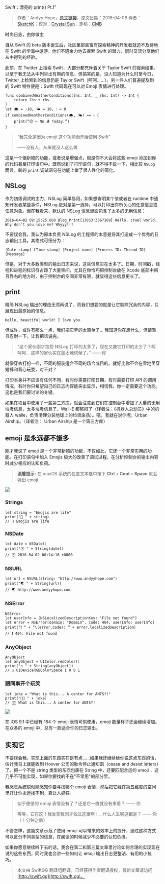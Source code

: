 Swift：漂亮的 print() Pt.1"

> 作者：Andyy Hope，[原文链接](https://medium.com/swift-programming/swift-prettify-your-print-statements-pt-1-64832bb7fafa#.4g1f5sp1d)，原文日期：2016-04-06
> 译者：[SketchK](http://www.sketchk.xyz)；校对：[Crystal Sun](http://www.jianshu.com/users/7a2d2cc38444/latest_articles)；定稿：[CMB](https://github.com/chenmingbiao)
  









时尚日志，由你做主

自从 Swift 的 beta 版本诞生后，社区里那些富有探索精神的开发者就迫不及待地在 Swift 的学海中遨游，他们不遗余力地去探索 Swift 的潜力，同时交流分享他们从中得到的经验。

此前，在 Twitter 上搜索 Swift，大部分都充斥着关于 Taylor Swift 的搜索结果，以至于我无法从中列举出有用的信息，但搞笑的是，没人知道为什么时至今日，Twitter 上检索到的信息仍是 Taylor Swift（呵呵……）。另一件人们普遍提及到的 Swift 特性便是：Swift 代码现在可以对 Emoji 表情进行处理。



    
    func combinedWeatherConditions(lhs: Int, _ rhs: Int) -> Int {
        return lhs + rhs
    }
    let 🌨 = -10, 🌤 = 10, 💧 = 0
    if combinedWeatherConditions(🌨, 🌤) == 💧 {
        print(“😔 — No 🏂 Today.”)
    }

> “我完全是因为 emoji 这个功能而开始使用 Swift”
> 
> ——没有人，从来就没人这么做

这是一个很新颖的功能，或者说是增强点，但是你不大会将这些 emoji 添加到你的代码甚至打印语句中。既然说到了打印语句，就不得不说一下，相比较 `NSLog` 而言，新的 `print` 调试语句在功能上做了很人性化的简化。

## NSLog
作为初级调试的主力，NSLog 简单易用，如果想查明某个值或者在 runtime 中通知开发者某些事件，NSLog 绝对是第一选择，可以打印出你所关心的任意信息或任意对象。但在我看来，默认的 NSLog 信息里面包含了太多的无用信息：

    2016–04–02 09:15:25.660 Blog_Print[13053:3567169] Hello, cruel world. Why don’t you love me? Whyyy!!!

不要误会我，我认为原本负责 NSLog 的工程师的本意是将其打造成一个优秀的日志输出工具，其格式可细分为： 

    [Date stamp] [Time stamp] [Project name] [Process ID: Thread ID] [Message]

但是，对于大多数类型的输出日志来说，这些信息实在太多了。日期，时间戳，线程和进程的标识符占距了大量空间，尤其在你恰巧把控制台放在 Xcode 底部中间且靠右的地方时，由于控制台的空间非常有限，就显得这些信息更长了。 

## print
精简 NSLog 输出的理由无须再说了，而我们想要的就是让它剔除冗余的内容，只展现出最原始的信息。

    Hello, beautiful world! I love you.

但或许，或许有那么一点，我们把它弄的太简单了... 我知道你在想什么，但请暂且忍耐一下，让我把话说完。

> “这个家伙刚才抱怨 NSLog 打印的太多了，现在又嫌它打印的太少了？呵呵呵... 这样的家伙实在是太难伺候了。”
> —— 你

就像穿衣打扮一样，不同的服装适合不同的场合或目的。就好比你不会在雪地里穿短裤和背心玩耍，对不对？

打印本身并不应该有任何不同，有时你需要打印日期，有时需要打印 API 的调用情况，有时你只希望自己的日志内容能突出显示，相信我，你一定需要这个功能。这也是我们要讨论的关键。

如果在项目中使用了一些第三方库，就会注意到它们在控制台中增加了大量的无用垃圾信息，太多垃圾信息了，Wall-E 都郁闷了（译者注：《机器人总动员》中的机器人 walle，负责清理分装地球上的垃圾废品）。嗯，我就在说你呢，Urban Airship。（译者注： Urban Airship 是一个第三方库）

## emoji 是永远都不嫌多

刚才我说了 emoji 是一个非常新颖的功能，不仅如此，它还一个非常实用的功能。在打印语句中加入 Emojis 极大的改善了调试过程，在分析控制台的输出内容时减少相应的认知负荷。

> **温馨提示:** 
> 在 maxOS 系统的任意文本框中按下 **Ctrl + Cmd + Space** 就会弹出 emoji .

![](https://cdn-images-1.medium.com/max/1600/1*32Y_9OrQhKOMU6FjnCpMLQ.jpeg)

### Strings

    
    let string = "Emojis are life"
    print("🔹 " + string)
    // 🔹 Emojis are life

### NSDate

    
    let date = NSDate()
    print("🕒 " + String(date))
    // 🕒 2016-04-02 00:14:18 +0000

### NSURL

    
    let url = NSURL(string: "http://www.andyyhope.com")
    print("🌏 " + String(url))
    // 🌏 http://www.andyyhope.com

### NSError

    
    NSError
    let userInfo = [NSLocalizedDescriptionKey: "File not found"]
    let error = NSError(domain: "Domain", code: 404, userInfo: userInfo)
    print(“❗️ “ + “\(error.code): “ + error.localizedDescription)
    // ❗️ 404: File not found

### AnyObject

    
    AnyObject
    let anyObject = UIColor.redColor()
    print("◽️ " + String(anyObject))
    // ◽️ UIDeviceRGBColorSpace 1 0 0 1

### 跟同事开个玩笑

    
    let joke = "What is this... A center for ANTS?!"
    print("🏫🐜 " + joke)
    // 🏫🐜 What is this... A center for ANTS?!

![](https://cdn-images-1.medium.com/max/1600/1*jg0ZyJOF0qzttmjl24hLgw.jpeg)

在 iOS 9.1 中已经有 184 个 emoji 表情可供使用，emoji 数量样子还会继续增加。在众多的 emoji 中，总有一款适合你的日志输出。 

## 实现它
不要误会我，实现上面的东西实在是有点......如果我还继续给你说这点东西的话，估计我马上就能收到 Hoover 公司的勒令停止通知函（cease and desist letters）了。把一个不是 string 类型的东西包裹在 String 中，还要匹配合适的 emoji ，这几乎不可能实现，如果你要找的不在"不常用"的部分里。

我感觉系统貌似能感知你要寻找哪个 emoji 表情，然后把它藏在第五维度的空间里好让你永远找不到，真让人抓狂。

> 似乎便便的 emoji 表情没有了？还是它一直就没有来着？ —— 你
> 
> 等等，它在这！我发誓我刚才找过这里啊！...什么人生啊这都是？ —— 你 （十分钟之后）

不管怎样，这篇文章示范了使用 emoji 可以带来的效率上的提升，通过这种方式可以区分不同类型的信息，在阅读的时候减少不必要的认知负担。

如果你愿意继续听下去的话，我会在第二和第三篇文章里讨论如何合理的实现现在说的这些东西，同时我也会讲一些如何让 emoji 输出日志更整洁、有用的小技巧。
> 本文由 SwiftGG 翻译组翻译，已经获得作者翻译授权，最新文章请访问 [http://swift.gg](http://swift.gg)。